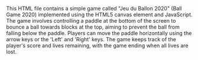 This HTML file contains a simple game called "Jeu du Ballon 2020" (Ball Game 2020) implemented using the HTML5 canvas element and JavaScript. The game involves controlling a paddle at the bottom of the screen to bounce a ball towards blocks at the top, aiming to prevent the ball from falling below the paddle. Players can move the paddle horizontally using the arrow keys or the 'Left' and 'Right' keys. The game keeps track of the player's score and lives remaining, with the game ending when all lives are lost.
